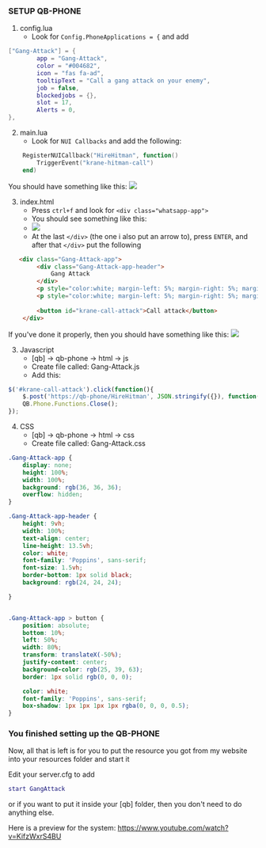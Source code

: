 ### **SETUP QB-PHONE**
1. config.lua
    * Look for `Config.PhoneApplications = {` and add 

```lua
["Gang-Attack"] = {
        app = "Gang-Attack",
        color = "#004682",
        icon = "fas fa-ad",
        tooltipText = "Call a gang attack on your enemy",
        job = false,
        blockedjobs = {},
        slot = 17,
        Alerts = 0,
},
```

2. main.lua
   * Look for `NUI Callbacks` and add the following:

```lua
    RegisterNUICallback("HireHitman", function() 
        TriggerEvent("krane-hitman-call")
    end)
```

You should have something like this:
![](https://i.imgur.com/9eK16tV.png)



3. index.html
    * Press `ctrl+f` and look for `<div class="whatsapp-app">`
    * You should see something like this: 
    * ![](https://i.imgur.com/DApasQQ.png)
    * At the last `</div>` (the one i also put an arrow to), press `ENTER`, and after that `</div>` put the following
  
```html
   <div class="Gang-Attack-app">
        <div class="Gang-Attack-app-header">
            Gang Attack
        </div>
        <p style="color:white; margin-left: 5%; margin-right: 5%; margin-top: 20%; text-align: center;">Press the <span style="color:#e67e22">Call Attack</span> button to call a gang attack one the closest person next to you</p>
        <p style="color:white; margin-left: 5%; margin-right: 5%; margin-top: 5%; text-align: center;">Price for attack <span style="color:#e67e22"> $20.000</span>.</p>
        
        <button id="krane-call-attack">Call attack</button>
    </div> 
```
If you've done it properly, then you should have something like this:
![](https://i.imgur.com/vnZ6Ku6.png)

3. Javascript 
   * [qb] -> qb-phone -> html -> js
   * Create file called: Gang-Attack.js
   * Add this: 
```js
$('#krane-call-attack').click(function(){
    $.post('https://qb-phone/HireHitman', JSON.stringify({}), function(data){});
    QB.Phone.Functions.Close();
});  
```

4. CSS
    * [qb] -> qb-phone -> html -> css
    * Create file called: Gang-Attack.css
```css
.Gang-Attack-app {
    display: none;
    height: 100%;
    width: 100%;
    background: rgb(36, 36, 36);
    overflow: hidden;
}

.Gang-Attack-app-header {
    height: 9vh;
    width: 100%;
    text-align: center;
    line-height: 13.5vh;
    color: white;
    font-family: 'Poppins', sans-serif;
    font-size: 1.5vh;
    border-bottom: 1px solid black;
    background: rgb(24, 24, 24);

}


.Gang-Attack-app > button {
    position: absolute;
    bottom: 10%;
    left: 50%;
    width: 80%;
    transform: translateX(-50%);
    justify-content: center;
    background-color: rgb(25, 39, 63);
    border: 1px solid rgb(0, 0, 0);

    color: white;
    font-family: 'Poppins', sans-serif;
    box-shadow: 1px 1px 1px 1px rgba(0, 0, 0, 0.5);
}

```


### **You finished setting up the QB-PHONE**

Now, all that is left is for you to put the resource you got from my website into your resources folder and start it
    
Edit your server.cfg to add 
```lua
start GangAttack
```

or if you want to put it inside your [qb] folder, then you don't need to do anything else.

Here is a preview for the system: https://www.youtube.com/watch?v=KifzWxrS4BU

